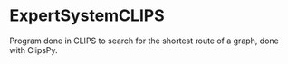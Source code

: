 # ExpertSystemCLIPS
Program done in CLIPS to search for the shortest route of a graph, done with ClipsPy.
